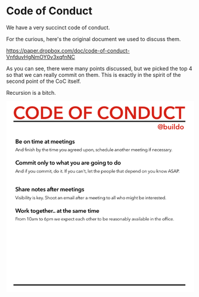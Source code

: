 # Code of Conduct

We have a very succinct code of conduct.

For the curious, here's the original document we used to discuss them.

https://paper.dropbox.com/doc/code-of-conduct-VnfduvHgNmOY0v3xqfnNC

As you can see, there were many points discussed, but we picked the top 4 so that we can really commit on them. This is exactly in the spirit of the second point of the CoC itself.

Recursion is a bitch.


![](bdc095be-9cfe-11e5-8bff-bad52f611b3d.png)